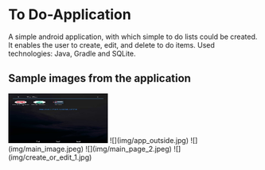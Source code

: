 # To Do-Application
A simple android application, with which simple to do lists could be created. It enables the user to create, edit, and delete to do items. Used technologies: Java, Gradle and SQLite.
## Sample images from the application
<img src="img/app_outside.jpg" alt="drawing" width="200" height="100"/>
![](img/app_outside.jpg)
![](img/main_image.jpeg)
![](img/main_page_2.jpeg)
![](img/create_or_edit_1.jpg)

